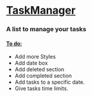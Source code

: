 <h1> <ins> TaskManager </ins> </h1>
<h3> A list to manage your tasks </h3>
<h4> <ins> To do: </ins> </h4>
<ul> 
  <li> Add more Styles </li>
  <li> Add date box </li>
  <li> Add deleted section</li>
  <li> Add completed section </li>
  <li> Add tasks to a specific date.</li>
  <li>Give tasks time limits.</li>

</ul>
